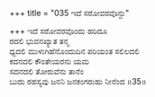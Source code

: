 +++
title = "035 ಇದೆ ಸರೋವರವೊನ್ದು"

+++
ಇದೆ ಸರೋವರವೊಂದು ಹರಿದೂ  
ರದಲಿ ಭುವನಖ್ಯಾತ ತನ್ಮ  
ಧ್ಯದಲಿ ಮುಳುಗಿಹೆನೊಂದುದಿನ ಪರಿಯಂತ ಸಲಿಲದಲಿ  
ಕದನದಲಿ ಕೌಂತೇಯರನು ಯಮ  
ಸದನದಲಿ ತೋರುವೆನು ತಾನೆಂ  
ಬುದು ರಹಸ್ಯವು ಜನನಿ ಜನಕಂಗರುಹು ನೀನೆಂದ      ॥35॥